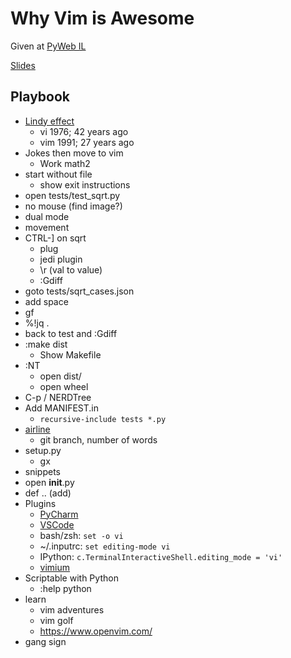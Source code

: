 # Why Vim is Awesome

Given at [PyWeb IL](https://www.meetup.com/PyWeb-IL/events/257305259/)

[Slides](https://docs.google.com/presentation/d/1-7DR3vsiv8GEgUall8X50EhuEDQKCxmVEioVZb5CBPY/edit)

## Playbook
- [Lindy effect](https://en.wikipedia.org/wiki/Lindy_effect)
    - vi 1976; 42 years ago
    - vim 1991; 27 years ago
- Jokes then move to vim
    - Work math2
- start without file
    - show exit instructions
- open tests/test_sqrt.py
- no mouse (find image?)
- dual mode
- movement
- CTRL-] on sqrt
    - plug
    - jedi plugin
    - \r (val to value)
    - :Gdiff
- goto tests/sqrt_cases.json
- add space
- gf
- %!jq .
- back to test and :Gdiff
- :make dist
    - Show Makefile
- :NT
    - open dist/
    - open wheel
- C-p / NERDTree
- Add MANIFEST.in 
    - `recursive-include tests *.py`
- [airline](https://github.com/vim-airline/vim-airline)
    - git branch, number of words
- setup.py
    - gx
- snippets
- open __init__.py
- def<TAB> .. (add)
- Plugins
    - [PyCharm](https://plugins.jetbrains.com/plugin/164-ideavim)
    - [VSCode](https://marketplace.visualstudio.com/items?itemName=vscodevim.vim)
    - bash/zsh: `set -o vi`
    - ~/.inputrc: `set editing-mode vi`
    - IPython: `c.TerminalInteractiveShell.editing_mode = 'vi'`
    - [vimium](https://chrome.google.com/webstore/detail/vimium/dbepggeogbaibhgnhhndojpepiihcmeb?hl=en)
- Scriptable with Python
    - :help python
- learn
    - vim adventures
    - vim golf
    - https://www.openvim.com/
- gang sign
